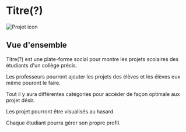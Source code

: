 # Titre(?)
![Projet icon](http://dribbble.s3.amazonaws.com/users/22024/screenshots/437870/cat.jpg)
## Vue d'ensemble

Titre(?) est une plate-forme social pour montre les projets scolaires des étudiants d'un collège précis.

Les professeurs pourront ajouter les projets des élèves et les élèves eux même pouront le faire.

Tout il y aura différentes catégories pour accèder de façon optimale aux projet désir.

Les projet pourront être visualisés au hasard.

Chaque étudiant pourra gérer son propre profil.